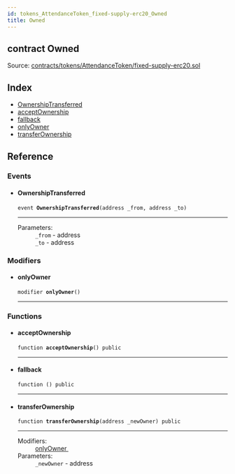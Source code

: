```yaml
---
id: tokens_AttendanceToken_fixed-supply-erc20_Owned
title: Owned
---
```


<div class="contract-doc"><div class="contract"><h2 class="contract-header"><span class="contract-kind">contract</span> Owned</h2><div class="source">Source: <a href="https://github.com/FriendlyUser/solidity-smart-contracts//blob/v0.2.0/contracts/tokens/AttendanceToken/fixed-supply-erc20.sol" target="_blank">contracts/tokens/AttendanceToken/fixed-supply-erc20.sol</a></div></div><div class="index"><h2>Index</h2><ul><li><a href="tokens_AttendanceToken_fixed-supply-erc20_Owned.html#OwnershipTransferred">OwnershipTransferred</a></li><li><a href="tokens_AttendanceToken_fixed-supply-erc20_Owned.html#acceptOwnership">acceptOwnership</a></li><li><a href="tokens_AttendanceToken_fixed-supply-erc20_Owned.html#">fallback</a></li><li><a href="tokens_AttendanceToken_fixed-supply-erc20_Owned.html#onlyOwner">onlyOwner</a></li><li><a href="tokens_AttendanceToken_fixed-supply-erc20_Owned.html#transferOwnership">transferOwnership</a></li></ul></div><div class="reference"><h2>Reference</h2><div class="events"><h3>Events</h3><ul><li><div class="item event"><span id="OwnershipTransferred" class="anchor-marker"></span><h4 class="name">OwnershipTransferred</h4><div class="body"><code class="signature">event <strong>OwnershipTransferred</strong><span>(address _from, address _to) </span></code><hr/><dl><dt><span class="label-parameters">Parameters:</span></dt><dd><div><code>_from</code> - address</div><div><code>_to</code> - address</div></dd></dl></div></div></li></ul></div><div class="modifiers"><h3>Modifiers</h3><ul><li><div class="item modifier"><span id="onlyOwner" class="anchor-marker"></span><h4 class="name">onlyOwner</h4><div class="body"><code class="signature">modifier <strong>onlyOwner</strong><span>() </span></code><hr/></div></div></li></ul></div><div class="functions"><h3>Functions</h3><ul><li><div class="item function"><span id="acceptOwnership" class="anchor-marker"></span><h4 class="name">acceptOwnership</h4><div class="body"><code class="signature">function <strong>acceptOwnership</strong><span>() </span><span>public </span></code><hr/></div></div></li><li><div class="item function"><span id="fallback" class="anchor-marker"></span><h4 class="name">fallback</h4><div class="body"><code class="signature">function <strong></strong><span>() </span><span>public </span></code><hr/></div></div></li><li><div class="item function"><span id="transferOwnership" class="anchor-marker"></span><h4 class="name">transferOwnership</h4><div class="body"><code class="signature">function <strong>transferOwnership</strong><span>(address _newOwner) </span><span>public </span></code><hr/><dl><dt><span class="label-modifiers">Modifiers:</span></dt><dd><a href="tokens_AttendanceToken_fixed-supply-erc20_Owned.html#onlyOwner">onlyOwner </a></dd><dt><span class="label-parameters">Parameters:</span></dt><dd><div><code>_newOwner</code> - address</div></dd></dl></div></div></li></ul></div></div></div>
